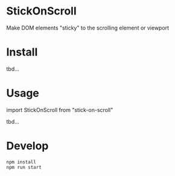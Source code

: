 # StickOnScroll
Make DOM elements "sticky" to the scrolling element or viewport

# Install

tbd...

# Usage

import StickOnScroll from "stick-on-scroll"

tbd...


# Develop

    npm install
    npm run start